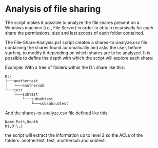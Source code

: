 # Analysis of file sharing

The script makes it possible to analyze the file shares present on a Windows machine (i.e., File Server) in order to obtain recursively for each share the permissions, size and last access of each folder contained.

The File-Share-Analysis.ps1 script creates a shares-to-analyze.csv file containing the shares found automatically and asks the user, before starting, to modify it depending on which shares are to be analyzed. It is possible to define the depth with which the script will explore each share:

Example:
With a tree of folders within the D:\ share like this:

```bash
D:\
├───anothertest
│   └───anothersub
└───test
    └───subtest
        └───subsubtest
            └───subsubsubtest
```
 

And the shares-to-analyze.csv file defined like this:
```
Name,Path,Depth
D$,D:\,2
```

the script will extract the information up to level 2 so the ACLs of the folders: anothertest, test, anothersub and subtest.

            
